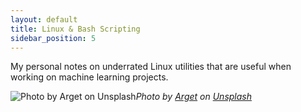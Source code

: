 ```yaml
---
layout: default
title: Linux & Bash Scripting
sidebar_position: 5
---
```


My personal notes on underrated Linux utilities that are useful when working on machine learning projects.

![Photo by [Arget](https://unsplash.com/@arget?utm_source=medium&utm_medium=referral) on [Unsplash](https://unsplash.com?utm_source=medium&utm_medium=referral)](https://cdn-images-1.medium.com/max/7680/0*bSmgwtQJfzSFOITc)*Photo by [Arget](https://unsplash.com/@arget?utm_source=medium&utm_medium=referral) on [Unsplash](https://unsplash.com?utm_source=medium&utm_medium=referral)*

